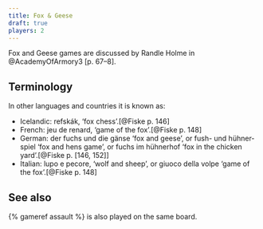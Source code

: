 ```yaml
---
title: Fox & Geese
draft: true
players: 2
---
```


Fox and Geese games are discussed by Randle Holme in @AcademyOfArmory3 [p. 67–8].

## Terminology

In other languages and countries it is known as:

* Icelandic: <span lang="is">refskák</span>, ‘fox chess’.[@Fiske p. 146]
* French: <span lang="fr">jeu de renard</span>, ‘game of the fox’.[@Fiske p.
  148]
* German: <span lang="de">der fuchs und die gänse</span> ‘fox and geese’, or
  <span lang="de">fush- und hühnerspiel</span> ‘fox and hens game’, or <span
  lang="de">fuchs im hühnerhof</span> ‘fox in the chicken yard’.[@Fiske p. [146,
  152]]
* Italian: <span lang="it">lupo e pecore</span>, ‘wolf and sheep’, or <span
  lang="it">giuoco della volpe</span> ‘game of the fox’.[@Fiske p. 148]

## See also

{% gameref assault %} is also played on the same board.
